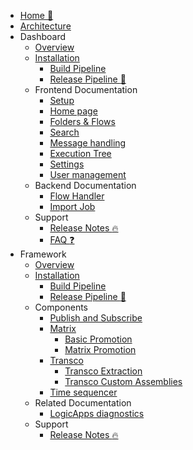 <!-- markdownlint-disable -->

* [Home :house_with_garden:](/)
* [Architecture](/architecture/architecture-diagram.md)
* Dashboard
  * [Overview](/dashboard/dashboard.md)
  * [Installation](/dashboard/installation/dashboard-installation.md)
    * [Build Pipeline](/dashboard/installation/dashboard-buildpipeline.md)
    * [Release Pipeline :rocket:](/dashboard/installation/dashboard-releasepipeline.md)
  * Frontend Documentation
    * [Setup](/dashboard/setup.md)
    * [Home page](/dashboard/home.md)
    * [Folders & Flows](/dashboard/foldersflows.md)
    * [Search](/dashboard/search.md)
    * [Message handling](/dashboard/messagehandling.md)
    * [Execution Tree](/dashboard/executiontree.md)
    * [Settings](/dashboard/settings.md)
    * [User management](/dashboard/usermanagement.md)
  * Backend Documentation
    * [Flow Handler](/dashboard/flowhandler.md)
    * [Import Job](/dashboard/importjob.md)
  * Support
    * [Release Notes :fire:](/dashboard/support/releasenotes.md)
    * [FAQ :question:](/dashboard/support/faq.md)
* Framework
  * [Overview](/framework/framework.md)
  * [Installation](/framework/installation/framework-installation.md)
    * [Build Pipeline](/framework/installation/framework-buildpipeline.md)
    * [Release Pipeline :rocket:](/framework/installation/framework-releasepipeline.md)
  * Components
    * [Publish and Subscribe](/framework/components/pubsub.md)
    * [Matrix](/framework/components/matrix.md)
      * [Basic Promotion](/framework/components/matrix-basic.md)
      * [Matrix Promotion](/framework/components/matrix-promote.md)
    * [Transco](/framework/components/transco.md)
      * [Transco Extraction](/framework/components/transco-extraction.md)
      * [Transco Custom Assemblies](/framework/components/transco-assemblies.md)
    * [Time sequencer](/framework/components/timesequencer.md)
  * Related Documentation
    * [LogicApps diagnostics](/framework/logicappsdiagnostics.md) 
  * Support
    * [Release Notes :fire:](/framework/support/releasenotes.md)

